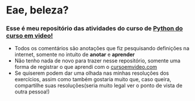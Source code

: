 # Eae, beleza?
### Esse é meu repositório das atividades do curso de [Python do curso em video!](https://www.cursoemvideo.com/sobre/)

* Todos os comentários são anotações que fiz pesquisando definições na internet, somente no intuito de **anotar** e **aprender**
* Não tenho nada de novo para trazer nesse repositório, somente uma forma de registrar o que aprendi com o [cursoemvideo.com](https://www.cursoemvideo.com/sobre/)
* Se quiserem podem dar uma olhada nas minhas resoluções dos exercícios, assim como também gostaria muito que, caso queira, compartilhe suas resoluções(seria muito legal ver o ponto de vista de outra pessoa!)